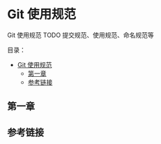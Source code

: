 # Git 使用规范

Git 使用规范 TODO 提交规范、使用规范、命名规范等

目录：

- [Git 使用规范](#git-使用规范)
  - [第一章](#第一章)
  - [参考链接](#参考链接)

## 第一章

## 参考链接
